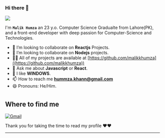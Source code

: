 <!-- TODO: Add class that explains all the tools you use -->

<!-- <a target="blank"><img align="left" src="./assets/patric1.gif" /></a> -->

### Hi there 👋

<p align="left">
 <img src="https://readme-typing-svg.herokuapp.com/?lines=Welcome+to+my+GitHub+Profile!&center=true&width=360&height=30">
</p>

<!-- <a target="blank"><img align="left" src="./assets/profile_pic.gif" /></a> -->


I'm **`Malik Humza`** an 23 y.o. Computer Science Gradualte from Lahore(PK),
and a front-end developer with deep passion for Computer-Science and Technologies.

- 👀 I’m looking to collaborate on **Reactjs** Projects.
- 🐍 I’m looking to collaborate on **Nodejs** projects.
- 👨‍💻 All of my projects are available at [https://github.com/malikkhumza]((https://github.com/malikkhumza))
- 💬 Ask me about **Javascript** or **React**.
- 🐧 I like **WINDOWS**.
- 📫 How to reach me **hummza.khann@gmail.com**
- 😄 Pronouns: He/Him.

#
## Where to find me
[![Gmail](https://img.shields.io/badge/Gmail-D14836?style=for-the-badge&logo=gmail&logoColor=white)](mailto:hummza.khann@gmail.com)


Thank you for taking the time to read my profile ❤❤


------

